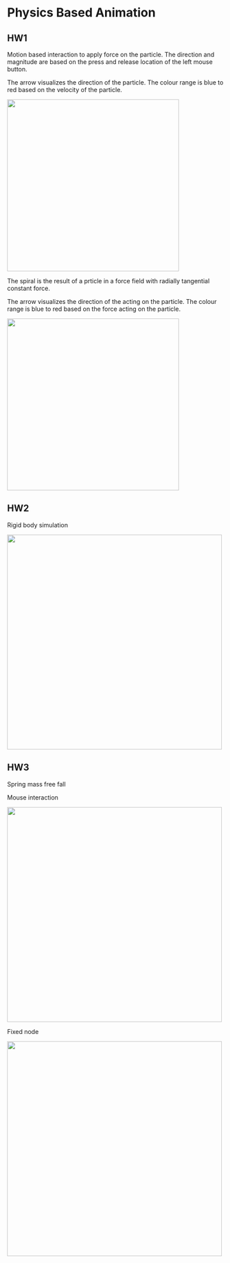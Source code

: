 # Physics Based Animation 

## HW1

<!-- 
drag to move the ball , speed based on length of clicks 
press control and left click 
press option and left click 
-->

Motion based interaction to apply force on the particle. The direction and magnitude are based on the press and release location of the left mouse button.

The arrow visualizes the direction of the particle. The colour range is blue to red based on the velocity of the particle. 

<!-- ![ezgif com-video-to-gif](https://github.com/nishita96/PhysicsBasedAnimation/assets/24264347/2b8efc16-f3bf-4d61-bccd-0432dc00d617.gif) -->
<img src="https://github.com/nishita96/PhysicsBasedAnimation/assets/24264347/2b8efc16-f3bf-4d61-bccd-0432dc00d617.gif" width="400">



The spiral is the result of a prticle in a force field with radially tangential constant force. 

The arrow visualizes the direction of the acting on the particle. The colour range is blue to red based on the force acting on the particle. 
<!-- ![pba1_spiral](https://github.com/nishita96/PhysicsBasedAnimation/assets/24264347/815226e4-5261-45de-84a9-a571303112e0) -->
<img src="https://github.com/nishita96/PhysicsBasedAnimation/assets/24264347/815226e4-5261-45de-84a9-a571303112e0.gif" width="400">

## HW2

<!-- 
drag to move the ball , speed based on length of clicks 
press control and left click 
press option and left click 
-->
Rigid body simulation
<!-- ![pba2](https://github.com/nishita96/PhysicsBasedAnimation/assets/24264347/b61c509e-d83f-40cf-91aa-953cef436fcc) -->
<img src="https://github.com/nishita96/PhysicsBasedAnimation/assets/24264347/b61c509e-d83f-40cf-91aa-953cef436fcc.gif" width="500">


## HW3

<!-- 
drag to move the ball , speed based on length of clicks 
press control and left click 
press option and left click 
-->
Spring mass free fall 

Mouse interaction 
<!-- ![pba3_freefall_mouseforce](https://github.com/nishita96/PhysicsBasedAnimation/assets/24264347/67abcb10-7a43-47d0-bbd4-c1679da9843f) -->
<img src="https://github.com/nishita96/PhysicsBasedAnimation/assets/24264347/67abcb10-7a43-47d0-bbd4-c1679da9843f.gif" width="500">

Fixed node
<!-- ![pba3_fixednode](https://github.com/nishita96/PhysicsBasedAnimation/assets/24264347/201bcd78-005d-488c-ba73-48461d46b109) -->
<img src="https://github.com/nishita96/PhysicsBasedAnimation/assets/24264347/201bcd78-005d-488c-ba73-48461d46b109.gif" width="500">


